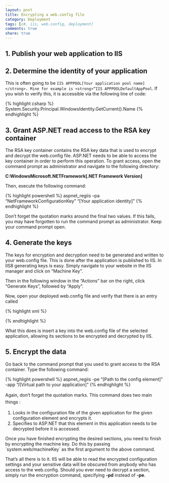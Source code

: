 ```yaml
---
layout: post
title: Encrypting a web.config file
category: Deployment
tags: [c#, iis, web.config, deployment]
comments: true
share: true
---
```

## 1. Publish your web application to IIS

## 2. Determine the identity of your application

This is often going to be `IIS APPPOOL[Your application pool name]</strong>. Mine for example is <strong>“IIS APPPOOLDefaultAppPool`.
If you wish to verify this, it is accessible via the following line of code:

{% highlight csharp %}
 System.Security.Principal.WindowsIdentity.GetCurrent().Name
{% endhighlight %}

## 3. Grant ASP.NET read access to the RSA key container

The RSA key container contains the RSA key data that is used to encrypt and decrypt the web.config file. ASP.NET needs to be able to access the key container in order to perform this operation. To grant access, open the command prompt as administrator and navigate to the following directory:

**C:WindowsMicrosoft.NETFramework[.NET Framework Version]**

Then, execute the following command:

{% highlight powershell %}
 aspnet_regiis –pa “NetFrameworkConfigurationKey” “[Your application identity]”
{% endhighlight %}

Don’t forget the quotation marks around the final two values. If this fails, you may have forgotten to run the command prompt as administrator. Keep your command prompt open.
<a id="more"></a><a id="more-52"></a>

## 4. Generate the keys

The keys for encryption and decryption need to be generated and written to your web.config file. This is done after the application is published to IIS. In IIS8 generating keys is easy. Simply navigate to your website in the IIS manager and click on “Machine Key”.

[](http://thepragmaticdeveloper.files.wordpress.com/2013/01/wc1.png)

Then in the following window in the “Actions” bar on the right, click “Generate Keys”, followed by “Apply”.

[](http://thepragmaticdeveloper.files.wordpress.com/2013/01/wc2.png)

Now, open your deployed web.config file and verify that there is an entry called

{% highlight xml %}

{% endhighlight %}

What this does is insert a key into the web.config file of the selected application, allowing its sections to be encrypted and decrypted by IIS.

## 5. Encrypt the data

Go back to the command prompt that you used to grant access to the RSA container. Type the following command:

{% highlight powershell %}
aspnet_regiis -pe “[Path to the config element]” -app “/[Virtual path to your application]”
{% endhighlight %}

Again, don’t forget the quotation marks. <span style="line-height:1.6;">This command does two main things :</span>

<ol>
<li>Looks in the configuration file of the given application for the given configuration element and encrypts it.</li>
<li>Specifies to ASP.NET that this element in this application needs to be decrypted before it is accessed.</li>
</ol>
Once you have finished encrypting the desired sections, you need to finish by encrypting the machine key. Do this by passing `system.web/machineKey` as the first argument to the above command.

That’s all there is to it. IIS will be able to read the encrypted configuration settings and your sensitive data will be obscured from anybody who has access to the web.config. Should you ever need to decrypt a section, simply run the encryption command, specifying **-pd** instead of **-pe**.

